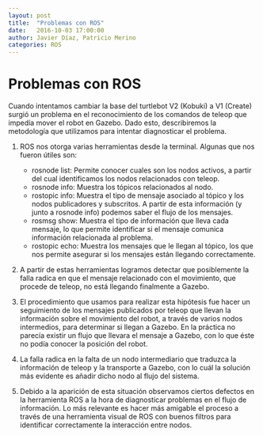 ```yaml
---
layout: post
title:  "Problemas con ROS"
date:   2016-10-03 17:00:00
author: Javier Díaz, Patricio Merino
categories: ROS
---
```


# Problemas con ROS

Cuando intentamos cambiar la base del turtlebot V2 (Kobuki) a V1 (Create) surgió un problema en el reconocimiento de los comandos de teleop que impedía mover el robot en Gazebo. Dado esto, describiremos la metodología que utilizamos para intentar diagnosticar el problema.

1. ROS nos otorga varias herramientas desde la terminal. Algunas que nos fueron útiles son:
    * rosnode list: Permite conocer cuales son los nodos activos, a partir del cual identificamos los nodos relacionados con teleop.
    * rosnode info: Muestra los tópicos relacionados al nodo.
    * rostopic info: Muestra el tipo de mensaje asociado al tópico y los nodos publicadores y subscritos. A partir de esta información (y junto a rosnode info) podemos saber el flujo de los mensajes.
    * rosmsg show: Muestra el tipo de información que lleva cada mensaje, lo que permite identificar si el mensaje comunica información relacionada al problema.
    * rostopic echo: Muestra los mensajes que le llegan al tópico, los que nos permite asegurar si los mensajes están llegando correctamente.
    
2. A partir de estas herramientas logramos detectar que posiblemente la falla radica en que el mensaje relacionado con el movimiento, que procede de teleop, no está llegando finalmente a Gazebo.

3. El procedimiento que usamos para realizar esta hipótesis fue hacer un seguimiento de los mensajes publicados por teleop que llevan la información sobre el movimiento del robot, a través de varios nodos intermedios, para determinar si llegan a Gazebo.
En la práctica no parecía existir un flujo que llevara el mensaje a Gazebo, con lo que éste no podía conocer la posición del robot.

4. La falla radica en la falta de un nodo intermediario que traduzca la información de teleop y la transporte  a Gazebo, con lo cuál la solución más evidente es añadir dicho nodo al flujo del sistema.

5. Debido a la aparición de esta situación observamos ciertos defectos en la herramienta ROS a la hora de diagnosticar problemas en el flujo de información. Lo más relevante es hacer más amigable el proceso a través de una herramienta visual de ROS con buenos filtros para identificar correctamente la interacción entre nodos.